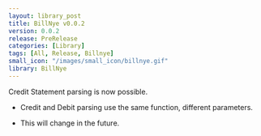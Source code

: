 ```yaml
---
layout: library_post
title: BillNye v0.0.2
version: 0.0.2
release: PreRelease
categories: [Library]
tags: [All, Release, Billnye]
small_icon: "/images/small_icon/billnye.gif"
library: BillNye
---
```


Credit Statement parsing is now possible.


- Credit and Debit parsing use the same function, different parameters.


- This will change in the future.

